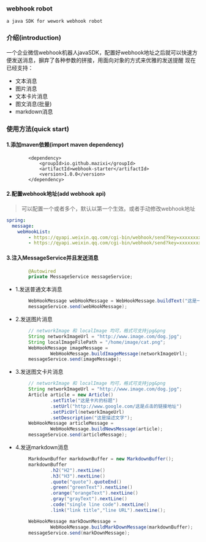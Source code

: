 ### webhook robot
`a java SDK for wework webhook robot `
### 介绍(introduction)
一个企业微信webhook机器人javaSDK，配置好webhook地址之后就可以快速方便发送消息，摒弃了各种参数的拼接，用面向对象的方式来优雅的发送提醒
现在已经支持：
- 文本消息
- 图片消息
- 文本卡片消息
- 图文消息(批量)
- markdown消息

### 使用方法(quick start)
#### 1.添加maven依赖(import maven dependency)
```maven
        <dependency>
            <groupId>io.github.mazixi</groupId>
            <artifactId>webhook-starter</artifactId>
            <version>1.0.0</version>
        </dependency>
```
#### 2.配置webhook地址(add webhook api)
> 可以配置一个或者多个，默认以第一个生效。或者手动修改webhook地址
```yml
spring:
  message:
    webHookList: 
    	- https://qyapi.weixin.qq.com/cgi-bin/webhook/send?key=xxxxxxxx
    	- https://qyapi.weixin.qq.com/cgi-bin/webhook/send?key=xxxxxxxx

```
#### 3.注入MessageService并且发送消息
```java
        @Autowired
        private MessageService messageService;
```

- 1.发送普通文本消息
```java
        WebHookMessage webHookMessage = WebHookMessage.buildText("这是一个文本信息");
        messageService.send(webHookMessage);
```
- 2.发送图片消息
```java
        // networkImage 和 localImage 均可，格式可支持jpg&png
        String networkImageUrl = "http://www.image.com/dog.jpg";
        String localImageFilePath = "/home/image/cat.png";
        WebHookMessage imageMessage = 
                WebHookMessage.buildImageMessage(networkImageUrl);
        messageService.send(imageMessage);
```
- 3.发送图文卡片消息
```java
        // networkImage 和 localImage 均可，格式可支持jpg&png
        String networkImageUrl = "http://www.image.com/dog.jpg";
        Article article = new Article()
                .setTitle("这是卡片的标题")
                .setUrl("http://www.google.com/这是点击的链接地址")
                .setPicUrl(networkImageUrl)
                .setDescription("这是描述文字");
        WebHookMessage articleMessage =
                WebHookMessage.buildNewsMessage(article);
        messageService.send(articleMessage);
```
- 4.发送markdown消息
```java
        MarkdownBuffer markdownBuffer = new MarkdownBuffer();
        markdownBuffer
                .h2("H2").nextLine()
                .h3("H3").nextLine()
                .quote("quote").quoteEnd()
                .green("greenText").nextLine()
                .orange("orangeText").nextLine()
                .gray("grayText").nextLine()
                .code("single line code").nextLine()
                .link("link title","line URL").nextLine();

        WebHookMessage markDownMessage =
                WebHookMessage.buildMarkDownMessage(markdownBuffer);
        messageService.send(markDownMessage);
```